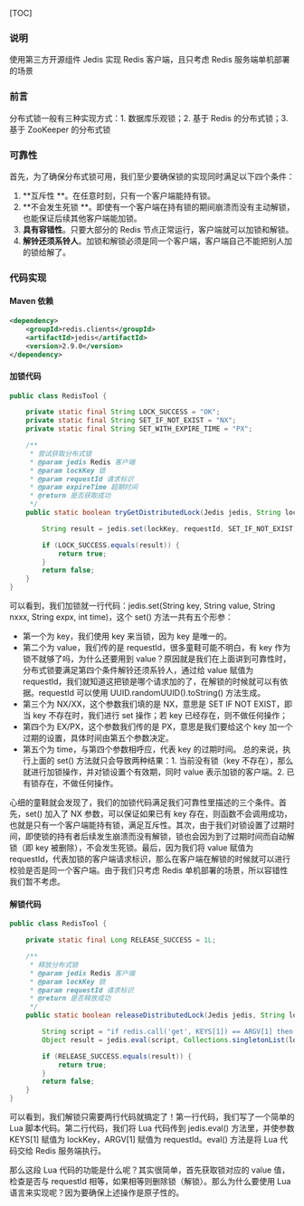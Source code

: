 [TOC]

### 说明
使用第三方开源组件 Jedis 实现 Redis 客户端，且只考虑 Redis 服务端单机部署的场景
### 前言
分布式锁一般有三种实现方式：1. 数据库乐观锁；2. 基于 Redis 的分布式锁；3. 基于 ZooKeeper 的分布式锁
### 可靠性
首先，为了确保分布式锁可用，我们至少要确保锁的实现同时满足以下四个条件：
1. **互斥性 **。在任意时刻，只有一个客户端能持有锁。
2. **不会发生死锁 **。即使有一个客户端在持有锁的期间崩溃而没有主动解锁，也能保证后续其他客户端能加锁。
3. **具有容错性**。只要大部分的 Redis 节点正常运行，客户端就可以加锁和解锁。
4. **解铃还须系铃人**。加锁和解锁必须是同一个客户端，客户端自己不能把别人加的锁给解了。
### 代码实现
#### Maven 依赖
```xml
<dependency>
    <groupId>redis.clients</groupId>
    <artifactId>jedis</artifactId>
    <version>2.9.0</version>
</dependency>
```
#### 加锁代码
```java
public class RedisTool {

    private static final String LOCK_SUCCESS = "OK";
    private static final String SET_IF_NOT_EXIST = "NX";
    private static final String SET_WITH_EXPIRE_TIME = "PX";

    /**
     * 尝试获取分布式锁
     * @param jedis Redis 客户端
     * @param lockKey 锁
     * @param requestId 请求标识
     * @param expireTime 超期时间
     * @return 是否获取成功
     */
    public static boolean tryGetDistributedLock(Jedis jedis, String lockKey, String requestId, int expireTime) {

        String result = jedis.set(lockKey, requestId, SET_IF_NOT_EXIST, SET_WITH_EXPIRE_TIME, expireTime);

        if (LOCK_SUCCESS.equals(result)) {
            return true;
        }
        return false;
    }
}
```
可以看到，我们加锁就一行代码：jedis.set(String key, String value, String nxxx, String expx, int time)，这个 set() 方法一共有五个形参：

- 第一个为 key，我们使用 key 来当锁，因为 key 是唯一的。
- 第二个为 value，我们传的是 requestId，很多童鞋可能不明白，有 key 作为锁不就够了吗，为什么还要用到 value？原因就是我们在上面讲到可靠性时，分布式锁要满足第四个条件解铃还须系铃人，通过给 value 赋值为 requestId，我们就知道这把锁是哪个请求加的了，在解锁的时候就可以有依据。requestId 可以使用 UUID.randomUUID().toString() 方法生成。
- 第三个为 NX/XX，这个参数我们填的是 NX，意思是 SET IF NOT EXIST，即当 key 不存在时，我们进行 set 操作；若 key 已经存在，则不做任何操作；
- 第四个为 EX/PX，这个参数我们传的是 PX，意思是我们要给这个 key 加一个过期的设置，具体时间由第五个参数决定。
- 第五个为 time，与第四个参数相呼应，代表 key 的过期时间。
总的来说，执行上面的 set() 方法就只会导致两种结果：1. 当前没有锁（key 不存在），那么就进行加锁操作，并对锁设置个有效期，同时 value 表示加锁的客户端。2. 已有锁存在，不做任何操作。

心细的童鞋就会发现了，我们的加锁代码满足我们可靠性里描述的三个条件。首先，set() 加入了 NX 参数，可以保证如果已有 key 存在，则函数不会调用成功，也就是只有一个客户端能持有锁，满足互斥性。其次，由于我们对锁设置了过期时间，即使锁的持有者后续发生崩溃而没有解锁，锁也会因为到了过期时间而自动解锁（即 key 被删除），不会发生死锁。最后，因为我们将 value 赋值为 requestId，代表加锁的客户端请求标识，那么在客户端在解锁的时候就可以进行校验是否是同一个客户端。由于我们只考虑 Redis 单机部署的场景，所以容错性我们暂不考虑。
#### 解锁代码
```java
public class RedisTool {

    private static final Long RELEASE_SUCCESS = 1L;

    /**
     * 释放分布式锁
     * @param jedis Redis 客户端
     * @param lockKey 锁
     * @param requestId 请求标识
     * @return 是否释放成功
     */
    public static boolean releaseDistributedLock(Jedis jedis, String lockKey, String requestId) {

        String script = "if redis.call('get', KEYS[1]) == ARGV[1] then return redis.call('del', KEYS[1]) else return 0 end";
        Object result = jedis.eval(script, Collections.singletonList(lockKey), Collections.singletonList(requestId));

        if (RELEASE_SUCCESS.equals(result)) {
            return true;
        }
        return false;
    }
}
```
可以看到，我们解锁只需要两行代码就搞定了！第一行代码，我们写了一个简单的 Lua 脚本代码。第二行代码，我们将 Lua 代码传到 jedis.eval() 方法里，并使参数 KEYS[1] 赋值为 lockKey，ARGV[1] 赋值为 requestId。eval() 方法是将 Lua 代码交给 Redis 服务端执行。

那么这段 Lua 代码的功能是什么呢？其实很简单，首先获取锁对应的 value 值，检查是否与 requestId 相等，如果相等则删除锁（解锁）。那么为什么要使用 Lua 语言来实现呢？因为要确保上述操作是原子性的。